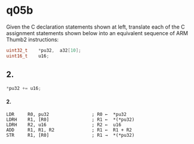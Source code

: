 # q05b

Given the C declaration statements shown at left, translate each of the C assignment statements shown below into an equivalent sequence of ARM Thumb2 instructions:

```c
uint32_t	*pu32,	a32[10];
uint16_t	u16;
```

## 2.
```c
*pu32 += u16;
```

#### 2.
```gas
LDR     R0, pu32			    ; R0 ←  *pu32
LDRH    R1, [R0]			    ; R1 ←  *(*pu32)
LDRH    R2, u16                 ; R2 ←  u16
ADD     R1, R1, R2              ; R1 ←  R1 + R2
STR     R1, [R0]		        ; R1 →  *(*pu32)
```
